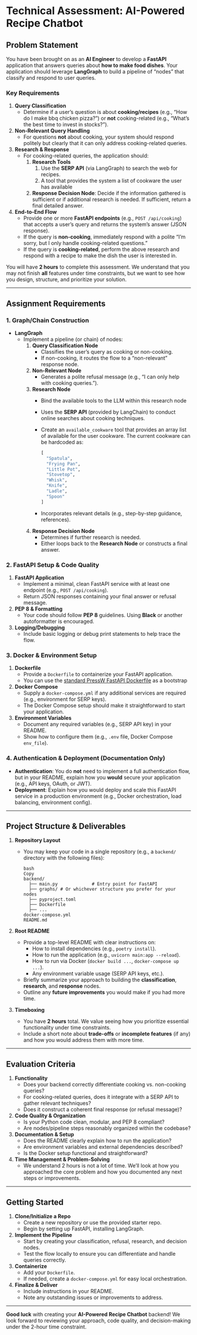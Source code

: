 # Technical Assessment: AI-Powered Recipe Chatbot

## Problem Statement

You have been brought on as an **AI Engineer** to develop a **FastAPI** application that answers queries about **how to make food dishes**. Your application should leverage **LangGraph** to build a pipeline of “nodes” that classify and respond to user queries.

### Key Requirements

1. **Query Classification**
    - Determine if a user’s question is about **cooking/recipes** (e.g., “How do I make bbq chicken pizza?”) or **not** cooking-related (e.g., “What’s the best time to invest in stocks?”).
2. **Non-Relevant Query Handling**
    - For questions **not** about cooking, your system should respond politely but clearly that it can only address cooking-related queries.
3. **Research & Response**
    - For cooking-related queries, the application should:
        1. **Research Tools**
            1. Use the **SERP API** (via LangGraph) to search the web for recipes.
            2. A tool that provides the system a list of cookware the user has available
        2. **Response Decision Node**: Decide if the information gathered is sufficient or if additional research is needed. If sufficient, return a final detailed answer.
4. **End-to-End Flow**
    - Provide one or more **FastAPI endpoints** (e.g., `POST /api/cooking`) that accepts a user’s query and returns the system’s answer (JSON response).
    - If the query is **non-cooking**, immediately respond with a polite “I’m sorry, but I only handle cooking-related questions.”
    - If the query is **cooking-related**, perform the above research and respond with a recipe to make the dish the user is interested in.

You will have **2 hours** to complete this assessment. We understand that you may not finish **all** features under time constraints, but we want to see how you design, structure, and prioritize your solution.

---

## Assignment Requirements

### 1. Graph/Chain Construction

- **LangGraph**
    - Implement a pipeline (or chain) of nodes:
        1. **Query Classification Node**
            - Classifies the user’s query as cooking or non-cooking.
            - If non-cooking, it routes the flow to a “non-relevant” response node.
        2. **Non-Relevant Node**
            - Generates a polite refusal message (e.g., “I can only help with cooking queries.”).
        3. **Research Node**
            - Bind the available tools to the LLM within this research node
            - Uses the **SERP API** (provided by LangChain) to conduct online searches about cooking techniques.
            - Create an `available_cookware` tool that provides an array list of available for the user cookware. The current cookware can be hardcoded as:
                
                ```python
                [
                  "Spatula",
                  "Frying Pan", 
                  "Little Pot", 
                  "Stovetop", 
                  "Whisk",
                  "Knife",
                  "Ladle",
                  "Spoon"
                ]
                ```
                
            - Incorporates relevant details (e.g., step-by-step guidance, references).
        4. **Response Decision Node**
            - Determines if further research is needed.
            - Either loops back to the **Research Node** or constructs a final answer.

### 2. FastAPI Setup & Code Quality

1. **FastAPI Application**
    - Implement a minimal, clean FastAPI service with at least one endpoint (e.g., `POST /api/cooking`).
    - Return JSON responses containing your final answer or refusal message.
2. **PEP 8 & Formatting**
    - Your code should follow **PEP 8** guidelines. Using **Black** or another autoformatter is encouraged.
3. **Logging/Debugging**
    - Include basic logging or debug print statements to help trace the flow.

### 3. Docker & Environment Setup

1. **Dockerfile**
    - Provide a `Dockerfile` to containerize your FastAPI application.
    - You can use the [standard PressW FastAPI Dockerfile](https://gist.github.com/elmdecoste/fb1d94daf800d8680b0cce69dd9df2cd) as a bootstrap
2. **Docker Compose**
    - Supply a `docker-compose.yml` if any additional services are required (e.g., environment for SERP keys).
    - The Docker Compose setup should make it straightforward to start your application.
3. **Environment Variables**
    - Document any required variables (e.g., SERP API key) in your README.
    - Show how to configure them (e.g., `.env` file, Docker Compose `env_file`).

### 4. Authentication & Deployment (Documentation Only)

- **Authentication**: You do **not** need to implement a full authentication flow, but in your README, explain how you **would** secure your application (e.g., API keys, OAuth, or JWT).
- **Deployment**: Explain how you would deploy and scale this FastAPI service in a production environment (e.g., Docker orchestration, load balancing, environment config).

---

## Project Structure & Deliverables

1. **Repository Layout**
    - You may keep your code in a single repository (e.g., a `backend/` directory with the following files):
        
        ```
        bash
        Copy
        backend/
          ├── main.py             # Entry point for FastAPI
          ├── graphs/ # Or whichever structure you prefer for your nodes
          ├── pyproject.toml
          ├── Dockerfile
          ├── ...
        docker-compose.yml
        README.md
        
        ```
        
2. **Root README**
    - Provide a top-level README with clear instructions on:
        - How to install dependencies (e.g., `poetry install`).
        - How to run the application (e.g., `uvicorn main:app --reload`).
        - How to run via Docker (`docker build ...`, `docker-compose up ...`).
        - Any environment variable usage (SERP API keys, etc.).
    - Briefly summarize your approach to building the **classification**, **research**, and **response** nodes.
    - Outline any **future improvements** you would make if you had more time.
3. **Timeboxing**
    - You have **2 hours** total. We value seeing how you prioritize essential functionality under time constraints.
    - Include a short note about **trade-offs** or **incomplete features** (if any) and how you would address them with more time.

---

## Evaluation Criteria

1. **Functionality**
    - Does your backend correctly differentiate cooking vs. non-cooking queries?
    - For cooking-related queries, does it integrate with a SERP API to gather relevant techniques?
    - Does it construct a coherent final response (or refusal message)?
2. **Code Quality & Organization**
    - Is your Python code clean, modular, and PEP 8 compliant?
    - Are nodes/pipeline steps reasonably organized within the codebase?
3. **Documentation & Setup**
    - Does the README clearly explain how to run the application?
    - Are environment variables and external dependencies described?
    - Is the Docker setup functional and straightforward?
4. **Time Management & Problem-Solving**
    - We understand 2 hours is not a lot of time. We’ll look at how you approached the core problem and how you documented any next steps or improvements.

---

## Getting Started

1. **Clone/Initialize a Repo**
    - Create a new repository or use the provided starter repo.
    - Begin by setting up FastAPI, installing LangGraph.
2. **Implement the Pipeline**
    - Start by creating your classification, refusal, research, and decision nodes.
    - Test the flow locally to ensure you can differentiate and handle queries correctly.
3. **Containerize**
    - Add your `Dockerfile`.
    - If needed, create a `docker-compose.yml` for easy local orchestration.
4. **Finalize & Deliver**
    - Include instructions in your README.
    - Note any outstanding issues or improvements to address.

---

**Good luck** with creating your **AI-Powered Recipe Chatbot** backend! We look forward to reviewing your approach, code quality, and decision-making under the 2-hour time constraint.
